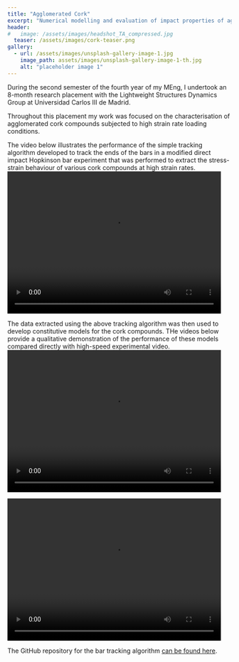 ```yaml
---
title: "Agglomerated Cork"
excerpt: "Numerical modelling and evaluation of impact properties of agglomerated cork compounds."
header:
#   image: /assets/images/headshot_TA_compressed.jpg
  teaser: /assets/images/cork-teaser.png
gallery:
  - url: /assets/images/unsplash-gallery-image-1.jpg
    image_path: assets/images/unsplash-gallery-image-1-th.jpg
    alt: "placeholder image 1"
---
```


During the second semester of the fourth year of my MEng, I undertook an 8-month research placement with the Lightweight Structures Dynamics Group at Universidad Carlos III de Madrid.

Throughout this placement my work was focused on the characterisation of agglomerated cork compounds subjected to high strain rate loading conditions. 

The video below illustrates the performance of the simple tracking algorithm developed to track the ends of the bars in a modified direct impact Hopkinson bar experiment that was performed to extract the stress-strain behaviour of various cork compounds at high strain rates.
<video width="480" height="320" controls="controls">
  <source src="https://thomasaston.github.io/assets/videos/cork/tracking.mp4" type="video/mp4">
</video>

The data extracted using the above tracking algorithm was then used to develop constitutive models for the cork compounds. THe videos below provide a qualitative demonstration of the performance of these models compared directly with high-speed experimental video. 
<video width="480" height="320" controls="controls">
  <source src="https://thomasaston.github.io/assets/videos/cork/dropweight.mp4" type="video/mp4">
</video>

<video width="480" height="320" controls="controls">
  <source src="https://thomasaston.github.io/assets/videos/cork/directimpact.mp4" type="video/mp4">
</video>

The GitHub repository for the bar tracking algorithm [can be found here](https://github.com/ThomasAston/SHPB-DirectImpact).
